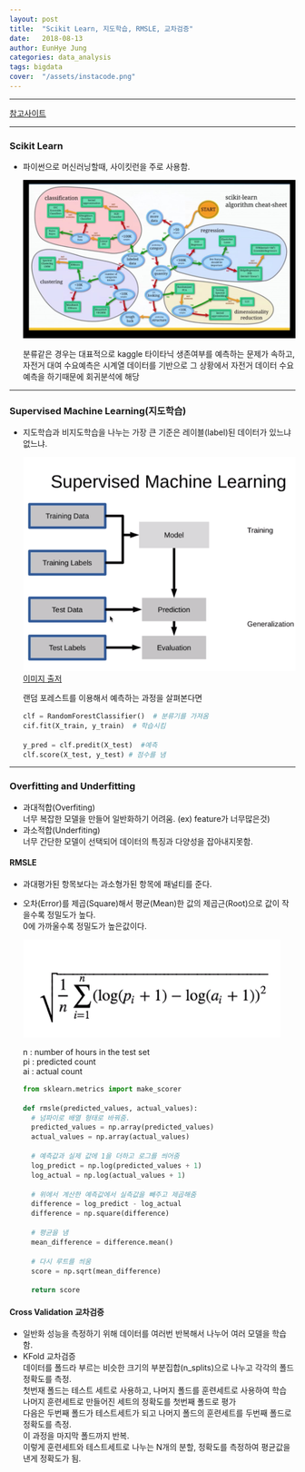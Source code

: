 ```yaml
---
layout: post
title:  "Scikit Learn, 지도학습, RMSLE, 교차검증"
date:   2018-08-13
author: EunHye Jung
categories: data_analysis
tags: bigdata
cover:  "/assets/instacode.png"
---  
```

  
- - -  
    
[참고사이트](https://www.youtube.com/watch?v=95fCw-n5uWM)   
  
- - -  
    
### Scikit Learn   
  
* 파이썬으로 머신러닝할때, 사이킷런을 주로 사용함.  
   
   
   ![content01](/assets/contents/da/content01.jpg)    
   
   
   분류같은 경우는 대표적으로 kaggle 타이타닉 생존여부를 예측하는 문제가 속하고,  
   자전거 대여 수요예측은 시계열 데이터를 기반으로 그 상황에서 자전거 데이터 수요예측을 하기때문에 회귀분석에 해당  
   
   
- - -  
   
   
### Supervised Machine Learning(지도학습)   
  
  * 지도학습과 비지도학습을 나누는 가장 큰 기준은 레이블(label)된 데이터가 있느냐 없느냐.    
     
     ![content02](/assets/contents/da/content02.PNG)         
     [이미지 출저](https://github.com/amueller/odscon-2015)    
  
     랜덤 포레스트를 이용해서 예측하는 과정을 살펴본다면  
     
     ```python   
     clf = RandomForestClassifier()  # 분류기를 가져옴  
     cif.fit(X_train, y_train)  # 학습시킴
     
     y_pred = clf.predit(X_test)  #예측
     clf.score(X_test, y_test) # 점수를 냄
     ```  
     
  
- - -  
  
  
### Overfitting and Underfitting   
  
* 과대적합(Overfiting)  
  너무 복잡한 모델을 만들어 일반화하기 어려움. (ex) feature가 너무많은것)  
* 과소적합(Underfiting)    
  너무 간단한 모델이 선택되어 데이터의 특징과 다양성을 잡아내지못함. 
  
  
#### RMSLE  
  
* 과대평가된 항목보다는 과소형가된 항목에 패널티를 준다.
* 오차(Error)를 제곱(Square)해서 평균(Mean)한 값의 제곱근(Root)으로 값이 작을수록 정밀도가 높다.  
  0에 가까울수록 정밀도가 높은값이다.    
  
  ![content03](/assets/contents/da/content03.PNG)     
  
  n : number of hours in the test set   
  pi : predicted count   
  ai : actual count   
  
  ```python   
  from sklearn.metrics import make_scorer
  
  def rmsle(predicted_values, actual_values):
  	# 넘파이로 배열 형태로 바꿔줌.  
    predicted_values = np.array(predicted_values)
    actual_values = np.array(actual_values)
    
    # 예측값과 실제 값에 1을 더하고 로그를 씌어줌 
    log_predict = np.log(predicted_values + 1)
    log_actual = np.log(actual_values + 1)
    
    # 위에서 계산한 예측값에서 실측값을 빼주고 제곱해줌
    difference = log_predict - log_actual
    difference = np.square(difference)
    
    # 평균을 냄
    mean_difference = difference.mean()
    
    # 다시 루트를 씌움
    score = np.sqrt(mean_difference)  
    
    return score
  ```    
  
  
#### Cross Validation 교차검증   
  
* 일반화 성능을 측정하기 위해 데이터를 여러번 반복해서 나누어 여러 모델을 학습함.  
*  KFold 교차검증  
  데이터를 폴드라 부르는 비슷한 크기의 부분집합(n_splits)으로 나누고 각각의 폴드 정확도를 측정.  
  첫번재 폴드는 테스트 세트로 사용하고, 나머지 폴드를 훈련세트로 사용하여 학습  
  나머지 훈련세트로 만들어진 세트의 정확도를 첫번째 폴드로 평가  
  다음은 두번째 폴드가 테스트세트가 되고 나머지 폴드의 훈련세트를 두번째 폴드로 정확도를 측정.  
  이 과정을 마지막 폴드까지 반복.  
  이렇게 훈련세트와 테스트세트로 나누는 N개의 분할, 정확도를 측정하여 평균값을 낸게 정확도가 됨.  
  
  